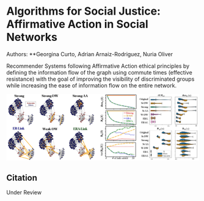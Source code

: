 # Algorithms for Social Justice: Affirmative Action in Social Networks

Authors: **Georgina Curto, Adrian Arnaiz-Rodriguez, Nuria Oliver

Recommender Systems following Affirmative Action ethical principles by defining the information flow of the graph using commute times (effective resistance) with the goal of improving the visibility of discriminated groups while increasing the ease of information flow on the entire network.

![Affirmative Action Recommender Systems](figure1.jpg?raw=true "Affirmative Action Recommender Systems")

## Citation

Under Review

